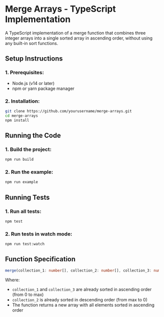 # Merge Arrays - TypeScript Implementation

A TypeScript implementation of a merge function that combines three integer arrays into a single sorted array in ascending order, without using any built-in sort functions.

## Setup Instructions

### 1. Prerequisites:
   * Node.js (v14 or later)
   * npm or yarn package manager

### 2. Installation:

```bash
git clone https://github.com/yourusername/merge-arrays.git
cd merge-arrays
npm install
```

## Running the Code

### 1. Build the project:

```bash
npm run build
```

### 2. Run the example:

```bash
npm run example
```

## Running Tests

### 1. Run all tests:

```bash
npm test
```

### 2. Run tests in watch mode:

```bash
npm run test:watch
```

## Function Specification

```typescript
merge(collection_1: number[], collection_2: number[], collection_3: number[]): number[]
```

Where:
- `collection_1` and `collection_3` are already sorted in ascending order (from 0 to max)
- `collection_2` is already sorted in descending order (from max to 0)
- The function returns a new array with all elements sorted in ascending order
